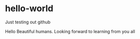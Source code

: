 # hello-world
Just testing out github

Hello Beautiful humans. Looking forward to learning from you all
